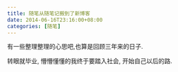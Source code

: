 ```yaml
---
title: 随笔从随笔记搬到了新博客
date: 2014-06-16T23:16:00+08:00
categories: [随笔]
---
```


有一些整理整理的心思吧,也算是回顾三年来的日子.

<!--more-->

转眼就毕业,
懵懵懂懂的我终于要踏入社会,
开始自己以后的路.
